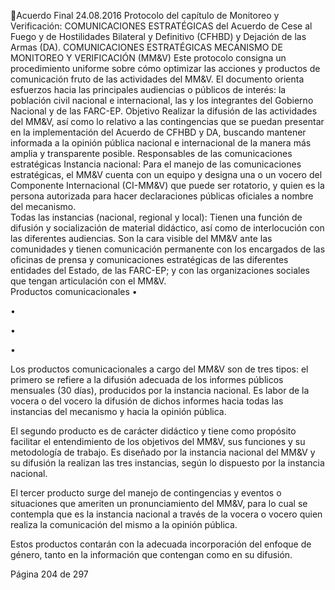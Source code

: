 Acuerdo Final 
24.08.2016 
Protocolo del capítulo de Monitoreo y Verificación: COMUNICACIONES ESTRATÉGICAS del Acuerdo de 
Cese al Fuego y de Hostilidades Bilateral y Definitivo (CFHBD) y Dejación de las Armas (DA). 
COMUNICACIONES ESTRATÉGICAS MECANISMO DE MONITOREO Y VERIFICACIÓN (MM&V) 
Este protocolo consigna un procedimiento uniforme sobre cómo optimizar las acciones y productos de 
comunicación fruto de las actividades del MM&V. El documento orienta esfuerzos hacia las principales 
audiencias  o  públicos  de  interés:  la  población  civil  nacional  e  internacional,  las  y  los  integrantes  del 
Gobierno Nacional y de las FARC-EP. 
Objetivo 
Realizar la difusión de las actividades del MM&V, así como lo relativo a las contingencias que se puedan 
presentar en la implementación del Acuerdo de CFHBD y DA, buscando mantener informada a la opinión 
pública nacional e internacional de la manera más amplia y transparente posible. 
Responsables de las comunicaciones estratégicas 
Instancia nacional: Para el manejo de las comunicaciones estratégicas, el MM&V cuenta con un equipo y 
designa una o un vocero del Componente Internacional (CI-MM&V) que puede ser rotatorio, y quien es la 
persona autorizada para hacer declaraciones públicas oficiales a nombre del mecanismo.  
Todas las instancias (nacional, regional y local): Tienen una función de difusión y socialización de material 
didáctico, así como de interlocución con las diferentes audiencias. Son la cara visible del MM&V ante las 
comunidades  y  tienen    comunicación  permanente  con  los  encargados  de  las  oficinas  de  prensa  y 
comunicaciones  estratégicas  de  las  diferentes  entidades  del  Estado,  de  las  FARC-EP;  y  con  las 
organizaciones sociales que tengan articulación con el MM&V.  
Productos comunicacionales 
•

•

•

•

Los  productos  comunicacionales  a  cargo  del  MM&V  son  de  tres  tipos:  el  primero  se  refiere  a  la 
difusión adecuada de los informes públicos mensuales (30 días), producidos por la instancia nacional. 
Es  labor  de  la  vocera  o  del  vocero  la  difusión  de  dichos  informes  hacia  todas  las  instancias  del 
mecanismo y hacia la opinión pública. 
 
El segundo producto es de carácter didáctico y tiene como propósito facilitar el entendimiento de los 
objetivos del MM&V, sus funciones y su metodología de trabajo. Es diseñado por la  instancia nacional 
del MM&V y su difusión la realizan las tres instancias, según lo dispuesto por la instancia nacional. 
 
El  tercer  producto  surge  del  manejo  de  contingencias  y  eventos  o  situaciones  que  ameriten  un 
pronunciamiento del MM&V, para lo cual se contempla que es la instancia nacional a través de la 
vocera o vocero quien realiza la comunicación del mismo a la opinión pública.  
 
Estos  productos  contarán  con  la  adecuada  incorporación  del  enfoque  de  género,  tanto  en  la 
información que contengan como en su difusión.   

 
Página 204 de 297 
 

